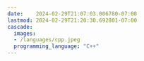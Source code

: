 ```yaml
---
date:    2024-02-29T21:07:03.006780-07:00
lastmod: 2024-02-29T21:20:30.692801-07:00
cascade:
  images:
  - /languages/cpp.jpeg
  programming_language: "C++"
---
```

